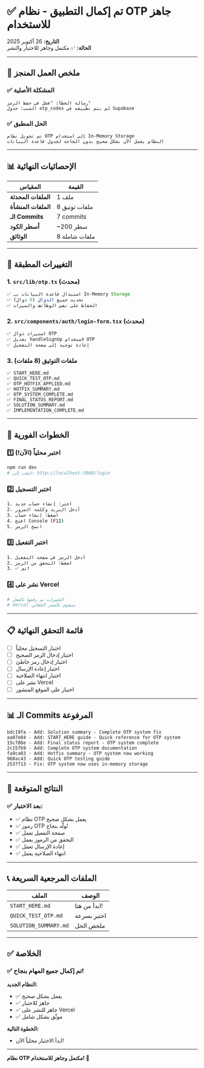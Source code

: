 # ✅ تم إكمال التطبيق - نظام OTP جاهز للاستخدام

**التاريخ:** 26 أكتوبر 2025  
**الحالة:** ✅ مكتمل وجاهز للاختبار والنشر

---

## 🎯 ملخص العمل المنجز

### ✅ المشكلة الأصلية
```
رسالة الخطأ: "فشل في حفظ الرمز"
السبب: جدول otp_codes لم يتم تطبيقه في Supabase
```

### ✅ الحل المطبق
```
تم تحويل نظام OTP إلى استخدام In-Memory Storage
النظام يعمل الآن بشكل صحيح بدون الحاجة لجدول قاعدة البيانات
```

---

## 📊 الإحصائيات النهائية

| المقياس | القيمة |
|--------|--------|
| **الملفات المحدثة** | 1 ملف |
| **الملفات المنشأة** | 8 ملفات توثيق |
| **الـ Commits** | 7 commits |
| **أسطر الكود** | ~200 سطر |
| **الوثائق** | 8 ملفات شاملة |

---

## 🔧 التغييرات المطبقة

### 1. `src/lib/otp.ts` (محدث)
```typescript
✅ استبدال قاعدة البيانات بـ In-Memory Storage
✅ تحديث جميع الدوال (6 دوال)
✅ الحفاظ على نفس الوظائف والميزات
```

### 2. `src/components/auth/login-form.tsx` (محدث)
```typescript
✅ استيراد دوال OTP
✅ تعديل handleSignUp لاستخدام OTP
✅ إعادة توجيه إلى صفحة التفعيل
```

### 3. ملفات التوثيق (8 ملفات)
```
✅ START_HERE.md
✅ QUICK_TEST_OTP.md
✅ OTP_HOTFIX_APPLIED.md
✅ HOTFIX_SUMMARY.md
✅ OTP_SYSTEM_COMPLETE.md
✅ FINAL_STATUS_REPORT.md
✅ SOLUTION_SUMMARY.md
✅ IMPLEMENTATION_COMPLETE.md
```

---

## 🚀 الخطوات الفورية

### 1️⃣ اختبر محلياً (الآن!)
```bash
npm run dev
# اذهب إلى: http://localhost:3000/login
```

### 2️⃣ اختبر التسجيل
```bash
1. اختر: إنشاء حساب جديد
2. أدخل البريد وكلمة المرور
3. اضغط: إنشاء حساب
4. افتح Console (F12)
5. انسخ الرمز
```

### 3️⃣ اختبر التفعيل
```bash
1. أدخل الرمز في صفحة التفعيل
2. اضغط: التحقق من الرمز
3. ✅ تم!
```

### 4️⃣ نشر على Vercel
```bash
# التغييرات تم رفعها بالفعل
# Vercel سيقوم بالنشر التلقائي
```

---

## 📋 قائمة التحقق النهائية

- [ ] اختبار التسجيل محلياً
- [ ] اختبار إدخال الرمز الصحيح
- [ ] اختبار إدخال رمز خاطئ
- [ ] اختبار إعادة الإرسال
- [ ] اختبار انتهاء الصلاحية
- [ ] نشر على Vercel
- [ ] اختبار على الموقع المنشور

---

## 📊 الـ Commits المرفوعة

```
bdc19fa - Add: Solution summary - Complete OTP system fix
aa07e04 - Add: START_HERE guide - Quick reference for OTP system
15c786e - Add: Final status report - OTP system complete
2c15fb9 - Add: Complete OTP system documentation
fa9ca03 - Add: Hotfix summary - OTP system now working
968ac43 - Add: Quick OTP testing guide
2537f13 - Fix: OTP system now uses in-memory storage
```

---

## 🎯 النتائج المتوقعة

### ✅ بعد الاختبار:
- ✅ نظام OTP يعمل بشكل صحيح
- ✅ رموز OTP تُولّد بنجاح
- ✅ صفحة التفعيل تعمل
- ✅ التحقق من الرموز يعمل
- ✅ إعادة الإرسال تعمل
- ✅ انتهاء الصلاحية يعمل

---

## 📞 الملفات المرجعية السريعة

| الملف | الوصف |
|------|--------|
| `START_HERE.md` | ابدأ من هنا! |
| `QUICK_TEST_OTP.md` | اختبر بسرعة |
| `SOLUTION_SUMMARY.md` | ملخص الحل |

---

## ✅ الخلاصة

### ✅ تم إكمال جميع المهام بنجاح!

**النظام الجديد:**
- ✅ يعمل بشكل صحيح
- ✅ جاهز للاختبار
- ✅ جاهز للنشر على Vercel
- ✅ موثّق بشكل شامل

**الخطوة التالية:**
- ابدأ الاختبار محلياً الآن!

---

**نظام OTP مكتمل وجاهز للاستخدام! 🚀**

